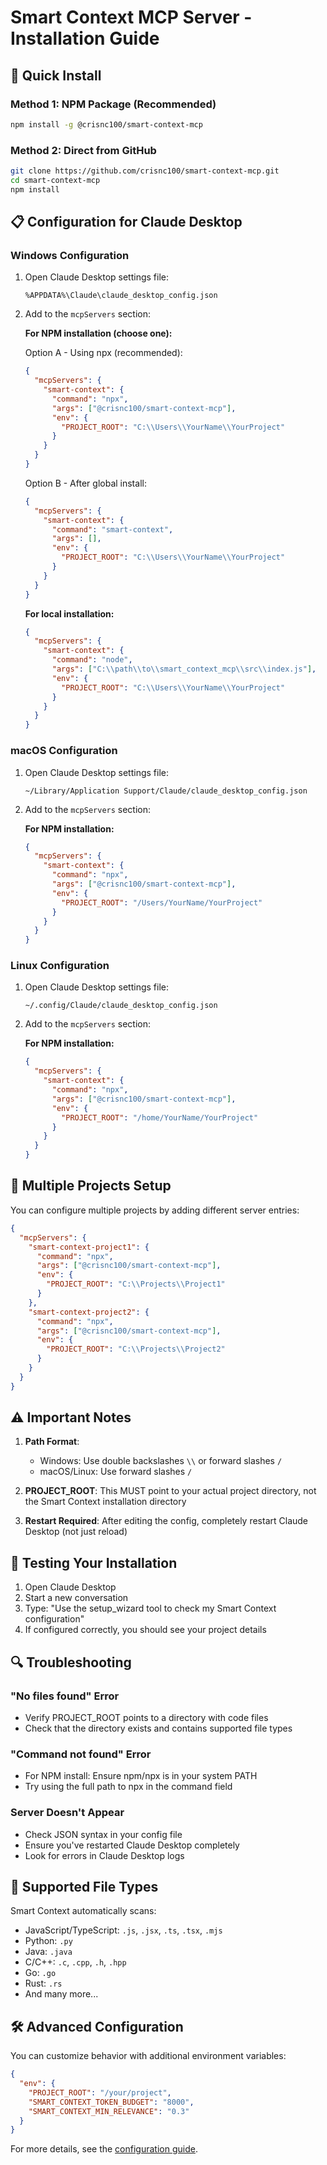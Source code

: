 # Smart Context MCP Server - Installation Guide

## 🚀 Quick Install

### Method 1: NPM Package (Recommended)

```bash
npm install -g @crisnc100/smart-context-mcp
```

### Method 2: Direct from GitHub

```bash
git clone https://github.com/crisnc100/smart-context-mcp.git
cd smart-context-mcp
npm install
```

## 📋 Configuration for Claude Desktop

### Windows Configuration

1. Open Claude Desktop settings file:
   ```
   %APPDATA%\Claude\claude_desktop_config.json
   ```

2. Add to the `mcpServers` section:

   **For NPM installation (choose one):**
   
   Option A - Using npx (recommended):
   ```json
   {
     "mcpServers": {
       "smart-context": {
         "command": "npx",
         "args": ["@crisnc100/smart-context-mcp"],
         "env": {
           "PROJECT_ROOT": "C:\\Users\\YourName\\YourProject"
         }
       }
     }
   }
   ```
   
   Option B - After global install:
   ```json
   {
     "mcpServers": {
       "smart-context": {
         "command": "smart-context",
         "args": [],
         "env": {
           "PROJECT_ROOT": "C:\\Users\\YourName\\YourProject"
         }
       }
     }
   }
   ```

   **For local installation:**
   ```json
   {
     "mcpServers": {
       "smart-context": {
         "command": "node",
         "args": ["C:\\path\\to\\smart_context_mcp\\src\\index.js"],
         "env": {
           "PROJECT_ROOT": "C:\\Users\\YourName\\YourProject"
         }
       }
     }
   }
   ```

### macOS Configuration

1. Open Claude Desktop settings file:
   ```
   ~/Library/Application Support/Claude/claude_desktop_config.json
   ```

2. Add to the `mcpServers` section:

   **For NPM installation:**
   ```json
   {
     "mcpServers": {
       "smart-context": {
         "command": "npx",
         "args": ["@crisnc100/smart-context-mcp"],
         "env": {
           "PROJECT_ROOT": "/Users/YourName/YourProject"
         }
       }
     }
   }
   ```

### Linux Configuration

1. Open Claude Desktop settings file:
   ```
   ~/.config/Claude/claude_desktop_config.json
   ```

2. Add to the `mcpServers` section:

   **For NPM installation:**
   ```json
   {
     "mcpServers": {
       "smart-context": {
         "command": "npx",
         "args": ["@crisnc100/smart-context-mcp"],
         "env": {
           "PROJECT_ROOT": "/home/YourName/YourProject"
         }
       }
     }
   }
   ```

## 🔧 Multiple Projects Setup

You can configure multiple projects by adding different server entries:

```json
{
  "mcpServers": {
    "smart-context-project1": {
      "command": "npx",
      "args": ["@crisnc100/smart-context-mcp"],
      "env": {
        "PROJECT_ROOT": "C:\\Projects\\Project1"
      }
    },
    "smart-context-project2": {
      "command": "npx",
      "args": ["@crisnc100/smart-context-mcp"],
      "env": {
        "PROJECT_ROOT": "C:\\Projects\\Project2"
      }
    }
  }
}
```

## ⚠️ Important Notes

1. **Path Format**: 
   - Windows: Use double backslashes `\\` or forward slashes `/`
   - macOS/Linux: Use forward slashes `/`

2. **PROJECT_ROOT**: This MUST point to your actual project directory, not the Smart Context installation directory

3. **Restart Required**: After editing the config, completely restart Claude Desktop (not just reload)

## 🧪 Testing Your Installation

1. Open Claude Desktop
2. Start a new conversation
3. Type: "Use the setup_wizard tool to check my Smart Context configuration"
4. If configured correctly, you should see your project details

## 🔍 Troubleshooting

### "No files found" Error
- Verify PROJECT_ROOT points to a directory with code files
- Check that the directory exists and contains supported file types

### "Command not found" Error
- For NPM install: Ensure npm/npx is in your system PATH
- Try using the full path to npx in the command field

### Server Doesn't Appear
- Check JSON syntax in your config file
- Ensure you've restarted Claude Desktop completely
- Look for errors in Claude Desktop logs

## 📁 Supported File Types

Smart Context automatically scans:
- JavaScript/TypeScript: `.js`, `.jsx`, `.ts`, `.tsx`, `.mjs`
- Python: `.py`
- Java: `.java`
- C/C++: `.c`, `.cpp`, `.h`, `.hpp`
- Go: `.go`
- Rust: `.rs`
- And many more...

## 🛠️ Advanced Configuration

You can customize behavior with additional environment variables:

```json
{
  "env": {
    "PROJECT_ROOT": "/your/project",
    "SMART_CONTEXT_TOKEN_BUDGET": "8000",
    "SMART_CONTEXT_MIN_RELEVANCE": "0.3"
  }
}
```

For more details, see the [configuration guide](./CONFIG.md).